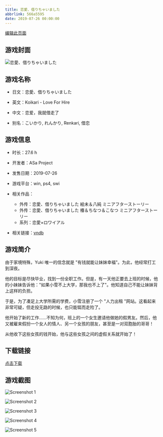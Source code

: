 ```yaml
---
title: 恋愛、借りちゃいました
abbrlink: 566a5595
date: 2019-07-26 00:00:00
---
```

[编辑此页面](https://github.com/ACG-3/ADV3-source/blob/main/source/_posts/games/%E6%81%8B%E6%84%9B%E3%80%81%E5%80%9F%E3%82%8A%E3%81%A1%E3%82%83%E3%81%84%E3%81%BE%E3%81%97%E3%81%9F.md)

## 游戏封面

![恋愛、借りちゃいました](https%3A//pan.timero.xyz/onedrive/img_lib_001/%E6%81%8B%E6%84%9B%E3%80%81%E5%80%9F%E3%82%8A%E3%81%A1%E3%82%83%E3%81%84%E3%81%BE%E3%81%97%E3%81%9F_cover.avif)


## 游戏名称

- 日文：恋愛、借りちゃいました
- 英文：Koikari - Love For Hire
- 中文：恋爱，我就借走了

- 别名：こいかり, れんかり, Renkari, 借恋


## 游戏信息

- 时长：27.6 h
- 开发者：ASa Project
- 发售日期：2019-07-26
- 游戏平台：win, ps4, swi
- 相关作品：
   - 外传：恋愛、借りちゃいました 絵未＆八純 ミニアフターストーリー
   - 外传：恋愛、借りちゃいました 椿＆ちなつ＆こなつ ミニアフターストーリー
   - 系列：恋愛×ロワイアル

- 相关链接：[vndb](https://vndb.org/v25366)


## 游戏简介

由于家境特殊，Yuki 唯一的信念就是 "有钱就能让妹妹幸福"。为此，他经常打工到深夜。

他的目标是尽快毕业，找到一份全职工作。但是，有一天他正要去上班的时候，他的小妹妹告诉他："如果小雪不上大学，那我也不上了"。他知道自己不能让妹妹背上这样的负担。

于是，为了凑足上大学所需的学费，小雪注册了一个 "人力出租 "网站。这看起来非常可疑，但走投无路的时候，也只能铤而走险了。

他开始了新的工作......不知为何，班上的一个女生邀请他做她的假男友。然后，他又被雇来假扮一个女人的情人、另一个女孩的朋友，甚至是一对双胞胎的哥哥！

从他收下这些女孩的钱开始，他与这些女孩之间的虚假关系就开始了！




## 下载链接

[点击下载](https://pan.timero.xyz/onedrive/adv_lib_001/%E6%81%8B%E6%84%9B%E3%80%81%E5%80%9F%E3%82%8A%E3%81%A1%E3%82%83%E3%81%84%E3%81%BE%E3%81%97%E3%81%9F)


## 游戏截图


![Screenshot 1](https%3A//pan.timero.xyz/onedrive/img_lib_001/%E6%81%8B%E6%84%9B%E3%80%81%E5%80%9F%E3%82%8A%E3%81%A1%E3%82%83%E3%81%84%E3%81%BE%E3%81%97%E3%81%9F_Screenshot_1.avif)

![Screenshot 2](https%3A//pan.timero.xyz/onedrive/img_lib_001/%E6%81%8B%E6%84%9B%E3%80%81%E5%80%9F%E3%82%8A%E3%81%A1%E3%82%83%E3%81%84%E3%81%BE%E3%81%97%E3%81%9F_Screenshot_2.avif)

![Screenshot 3](https%3A//pan.timero.xyz/onedrive/img_lib_001/%E6%81%8B%E6%84%9B%E3%80%81%E5%80%9F%E3%82%8A%E3%81%A1%E3%82%83%E3%81%84%E3%81%BE%E3%81%97%E3%81%9F_Screenshot_3.avif)

![Screenshot 4](https%3A//pan.timero.xyz/onedrive/img_lib_001/%E6%81%8B%E6%84%9B%E3%80%81%E5%80%9F%E3%82%8A%E3%81%A1%E3%82%83%E3%81%84%E3%81%BE%E3%81%97%E3%81%9F_Screenshot_4.avif)

![Screenshot 5](https%3A//pan.timero.xyz/onedrive/img_lib_001/%E6%81%8B%E6%84%9B%E3%80%81%E5%80%9F%E3%82%8A%E3%81%A1%E3%82%83%E3%81%84%E3%81%BE%E3%81%97%E3%81%9F_Screenshot_5.avif)

